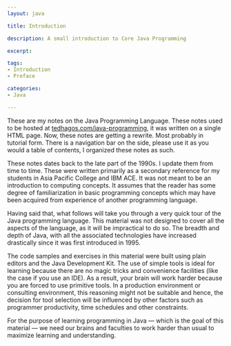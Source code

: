 ```yaml
---
layout: java

title: Introduction

description: A small introduction to Core Java Programming

excerpt: 

tags:
- Introduction
- Preface

categories:
- Java

---
```


These are my notes on the Java Programming Language. These notes used to be hosted at [tedhagos.com/java-programming](http://tedhagos.com/java-programming), it was written on a single HTML page. Now, these notes are getting a rewrite. Most probably in tutorial form. There is a navigation bar on the side, please use it as you would a table of contents, I organized these notes as such.

These notes dates back to the late part of the 1990s. I update them from time to time. These were written primarily as a secondary reference for my students in Asia Pacific College and IBM ACE. It was not meant to be an introduction to computing concepts. It assumes that the reader has some degree of familiarization in basic programming concepts which may have been acquired from experience of another programming language.

Having said that, what follows will take you through a very quick tour of the Java programming language. This material was not designed to cover all the aspects of the language, as it will be impractical to do so. The breadth and depth of Java, with all the associated technologies have increased drastically since it was first introduced in 1995.

The code samples and exercises in this material were built using plain editors and the Java Development Kit. The use of simple tools is ideal for learning because there are no magic tricks and convenience facilities (like the case if you use an IDE). As a result, your brain will work harder because you are forced to use primitive tools. In a production environment or consulting environment, this reasoning might not be suitable and hence, the decision for tool selection will be influenced by other factors such as programmer productivity, time schedules and other constraints.

For the purpose of learning programming in Java — which is the goal of this material — we need our brains and faculties to work harder than usual to maximize learning and understanding.

